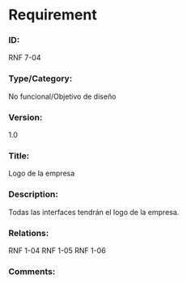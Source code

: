 # Requirement

### ID:

RNF 7-04

### Type/Category:

No funcional/Objetivo de diseño

### Version:

1.0

### Title:

Logo de la empresa

### Description:

Todas las interfaces tendrán el logo de la empresa.

### Relations:
RNF 1-04
RNF 1-05
RNF 1-06

### Comments:
